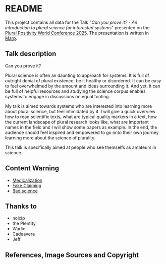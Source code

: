 # README

This project contains all data for the Talk "*Can you prove it? - An introduction to plural science for interested systems*" presented on the [Plural Positivity World Conference 2025](https://powertotheplurals.com/ppwc). The presentation is written in [Marp](https://marp.app/).

## Talk description

Can you prove it?

Plural science is often an daunting to approach for systems. It is full of outright denial of plural existence, be it healthy or disordered. It can be easy to feel overwhelmed by the amount and ideas surrounding it. And yet, it can be full of helpful resources and studying the science corpus enables systems to engage in discussions on equal footing.

My talk is aimed towards systems who are interested into learning more about plural science, but feel intimidated by it. I will give a quick overview how to read scientific texts, what are typical quality markers in a text, how the current landscape of plural research looks like, what are important names in the field and I will show some papers as example. In the end, the audience should feel inspired and empowered to go onto their own journey learning more about the science of plurality.

This talk is specifically aimed at people who see themselfs as amateurs in science.

## Content Warning

- [Medicalization](https://en.wikipedia.org/wiki/Medicalization)
- [Fake Claiming](https://pluralpedia.org/w/Fake-Claiming)
- [Bad science]()

## Thanks to

- nolcip
- the Plentity
- Warlie
- Cadeavera
- Jeff

## References, Image Sources and Copyright
